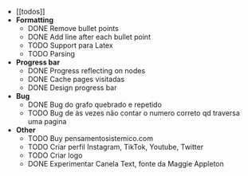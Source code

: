 ---
---

- [[todos]]
- **Formatting**
	- DONE Remove bullet points
	- DONE Add line after each bullet point
	- TODO Support para Latex
	- TODO Parsing []()
- **Progress bar**
	- DONE Progress reflecting on nodes
	- DONE Cache pages visitadas
	- DONE Design progress bar
- **Bug**
	- DONE Bug do grafo quebrado e repetido
	- TODO Bug de às vezes não contar o numero correto qd traversa uma pagina
- **Other**
	- TODO Buy pensamentosistemico.com
	- TODO Criar perfil Instagram, TikTok, Youtube, Twitter
	- TODO Criar logo
	- DONE Experimentar Canela Text, fonte da Maggie Appleton